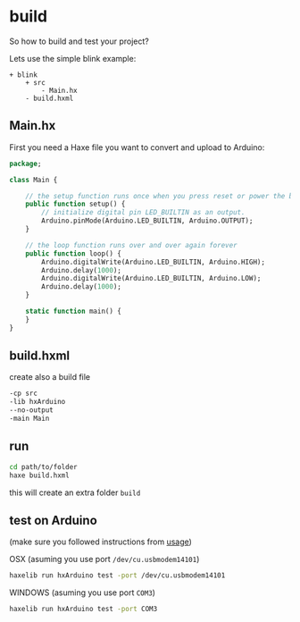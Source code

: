 # build

So how to build and test your project?

Lets use the simple blink example:
```
+ blink
	+ src
		- Main.hx
	- build.hxml
```

## Main.hx

First you need a Haxe file you want to convert and upload to Arduino:

```haxe
package;

class Main {

	// the setup function runs once when you press reset or power the board
    public function setup() {
		// initialize digital pin LED_BUILTIN as an output.
        Arduino.pinMode(Arduino.LED_BUILTIN, Arduino.OUTPUT);
    }

	// the loop function runs over and over again forever
    public function loop() {
        Arduino.digitalWrite(Arduino.LED_BUILTIN, Arduino.HIGH);		// turn the LED on (HIGH is the voltage level)
        Arduino.delay(1000);											// wait for a second
        Arduino.digitalWrite(Arduino.LED_BUILTIN, Arduino.LOW);			// turn the LED off by making the voltage LOW
        Arduino.delay(1000);											// wait for a second
    }

    static function main() {
    }
}
```

## build.hxml

create also a build file

```bash
-cp src
-lib hxArduino
--no-output
-main Main
```

## run

```bash
cd path/to/folder
haxe build.hxml
```

this will create an extra folder `build`

## test on Arduino

(make sure you followed instructions from [usage](usage.md))

OSX (asuming you use port `/dev/cu.usbmodem14101`)

```bash
haxelib run hxArduino test -port /dev/cu.usbmodem14101
```

WINDOWS (asuming you use port `COM3`)

```bash
haxelib run hxArduino test -port COM3
```
